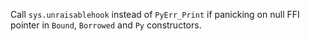 Call `sys.unraisablehook` instead of `PyErr_Print` if panicking on null FFI pointer in `Bound`, `Borrowed` and `Py` constructors.
